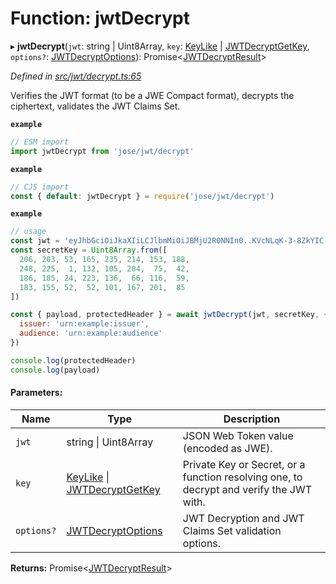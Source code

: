 # Function: jwtDecrypt

▸ **jwtDecrypt**(`jwt`: string \| Uint8Array, `key`: [KeyLike](../types/_types_d_.keylike.md) \| [JWTDecryptGetKey](../interfaces/_jwt_decrypt_.jwtdecryptgetkey.md), `options?`: [JWTDecryptOptions](../interfaces/_jwt_decrypt_.jwtdecryptoptions.md)): Promise\<[JWTDecryptResult](../interfaces/_types_d_.jwtdecryptresult.md)>

*Defined in [src/jwt/decrypt.ts:65](https://github.com/panva/jose/blob/v3.2.0/src/jwt/decrypt.ts#L65)*

Verifies the JWT format (to be a JWE Compact format), decrypts the ciphertext, validates the JWT Claims Set.

**`example`** 
```js
// ESM import
import jwtDecrypt from 'jose/jwt/decrypt'
```

**`example`** 
```js
// CJS import
const { default: jwtDecrypt } = require('jose/jwt/decrypt')
```

**`example`** 
```js
// usage
const jwt = 'eyJhbGciOiJkaXIiLCJlbmMiOiJBMjU2R0NNIn0..KVcNLqK-3-8ZkYIC.xSwF4VxO0kUMUD2W-cifsNUxnr-swyBq-nADBptyt6y9n79-iNc5b0AALJpRwc0wwDkJw8hNOMjApNUTMsK9b-asToZ3DXFMvwfJ6n1aWefvd7RsoZ2LInWFfVAuttJDzoGB.uuexQoWHwrLMEYRElT8pBQ'
const secretKey = Uint8Array.from([
  206, 203, 53, 165, 235, 214, 153, 188,
  248, 225,  1, 132, 105, 204,  75,  42,
  186, 185, 24, 223, 136,  66, 116,  59,
  183, 155, 52,  52, 101, 167, 201,  85
])

const { payload, protectedHeader } = await jwtDecrypt(jwt, secretKey, {
  issuer: 'urn:example:issuer',
  audience: 'urn:example:audience'
})

console.log(protectedHeader)
console.log(payload)
```

#### Parameters:

Name | Type | Description |
------ | ------ | ------ |
`jwt` | string \| Uint8Array | JSON Web Token value (encoded as JWE). |
`key` | [KeyLike](../types/_types_d_.keylike.md) \| [JWTDecryptGetKey](../interfaces/_jwt_decrypt_.jwtdecryptgetkey.md) | Private Key or Secret, or a function resolving one, to decrypt and verify the JWT with. |
`options?` | [JWTDecryptOptions](../interfaces/_jwt_decrypt_.jwtdecryptoptions.md) | JWT Decryption and JWT Claims Set validation options.  |

**Returns:** Promise\<[JWTDecryptResult](../interfaces/_types_d_.jwtdecryptresult.md)>

